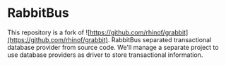 # RabbitBus

This repository is a fork of ![https://github.com/rhinof/grabbit](https://github.com/rhinof/grabbit). RabbitBus separated transactional database provider from source code. We'll manage a separate project to use database providers as driver to store transactional information.
